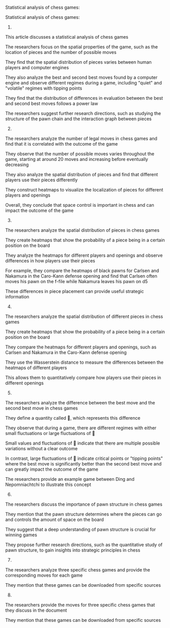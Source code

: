 Statistical analysis of chess games:

Statistical analysis of chess games:

1.
This article discusses a statistical analysis of chess games

 The researchers focus on the spatial properties of the game, such as the location of pieces and the number of possible moves

 They find that the spatial distribution of pieces varies between human players and computer engines

 They also analyze the best and second best moves found by a computer engine and observe different regimes during a game, including "quiet" and "volatile" regimes with tipping points

 They find that the distribution of differences in evaluation between the best and second best moves follows a power law

 The researchers suggest further research directions, such as studying the structure of the pawn chain and the interaction graph between pieces



2.
The researchers analyze the number of legal moves in chess games and find that it is correlated with the outcome of the game

 They observe that the number of possible moves varies throughout the game, starting at around 20 moves and increasing before eventually decreasing

 They also analyze the spatial distribution of pieces and find that different players use their pieces differently

 They construct heatmaps to visualize the localization of pieces for different players and openings

 Overall, they conclude that space control is important in chess and can impact the outcome of the game



3.
The researchers analyze the spatial distribution of pieces in chess games

 They create heatmaps that show the probability of a piece being in a certain position on the board

 They analyze the heatmaps for different players and openings and observe differences in how players use their pieces

 For example, they compare the heatmaps of black pawns for Carlsen and Nakamura in the Caro-Kann defense opening and find that Carlsen often moves his pawn on the f-file while Nakamura leaves his pawn on d5

 These differences in piece placement can provide useful strategic information



4.
The researchers analyze the spatial distribution of different pieces in chess games

 They create heatmaps that show the probability of a piece being in a certain position on the board

 They compare the heatmaps for different players and openings, such as Carlsen and Nakamura in the Caro-Kann defense opening

 They use the Wasserstein distance to measure the differences between the heatmaps of different players

 This allows them to quantitatively compare how players use their pieces in different openings



5.
The researchers analyze the difference between the best move and the second best move in chess games

 They define a quantity called , which represents this difference

 They observe that during a game, there are different regimes with either small fluctuations or large fluctuations of 

 Small values and fluctuations of  indicate that there are multiple possible variations without a clear outcome

 In contrast, large fluctuations of  indicate critical points or "tipping points" where the best move is significantly better than the second best move and can greatly impact the outcome of the game

 The researchers provide an example game between Ding and Nepomniachtchi to illustrate this concept



6.
The researchers discuss the importance of pawn structure in chess games

 They mention that the pawn structure determines where the pieces can go and controls the amount of space on the board

 They suggest that a deep understanding of pawn structure is crucial for winning games

 They propose further research directions, such as the quantitative study of pawn structure, to gain insights into strategic principles in chess



7.
The researchers analyze three specific chess games and provide the corresponding moves for each game

 They mention that these games can be downloaded from specific sources



8.
The researchers provide the moves for three specific chess games that they discuss in the document

 They mention that these games can be downloaded from specific sources



